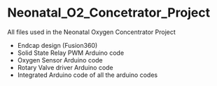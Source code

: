 # Neonatal_O2_Concetrator_Project
All files used in the Neonatal Oxygen Concentrator Project
  * Endcap design (Fusion360)
  * Solid State Relay PWM Arduino code
  * Oxygen Sensor Arduino code
  * Rotary Valve driver Arduino code
  * Integrated Arduino code of all the arduino codes
